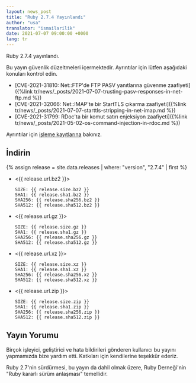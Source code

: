 ```yaml
---
layout: news_post
title: "Ruby 2.7.4 Yayınlandı"
author: "usa"
translator: "ismailarilik"
date: 2021-07-07 09:00:00 +0000
lang: tr
---
```


Ruby 2.7.4 yayınlandı.

Bu yayın güvenlik düzeltmeleri içermektedir.
Ayrıntılar için lütfen aşağıdaki konuları kontrol edin.

* [CVE-2021-31810: Net::FTP'de FTP PASV yanıtlarına güvenme zaafiyeti]({%link tr/news/_posts/2021-07-07-trusting-pasv-responses-in-net-ftp.md %})
* [CVE-2021-32066: Net::IMAP'te bir StartTLS çıkarma zaafiyeti]({%link tr/news/_posts/2021-07-07-starttls-stripping-in-net-imap.md %})
* [CVE-2021-31799: RDoc'ta bir komut satırı enjeksiyon zaafiyeti]({%link tr/news/_posts/2021-05-02-os-command-injection-in-rdoc.md %})

Ayrıntılar için [işleme kayıtlarına](https://github.com/ruby/ruby/compare/v2_7_3...v2_7_4) bakınız.

## İndirin

{% assign release = site.data.releases | where: "version", "2.7.4" | first %}

* <{{ release.url.bz2 }}>

      SIZE: {{ release.size.bz2 }}
      SHA1: {{ release.sha1.bz2 }}
      SHA256: {{ release.sha256.bz2 }}
      SHA512: {{ release.sha512.bz2 }}

* <{{ release.url.gz }}>

      SIZE: {{ release.size.gz }}
      SHA1: {{ release.sha1.gz }}
      SHA256: {{ release.sha256.gz }}
      SHA512: {{ release.sha512.gz }}

* <{{ release.url.xz }}>

      SIZE: {{ release.size.xz }}
      SHA1: {{ release.sha1.xz }}
      SHA256: {{ release.sha256.xz }}
      SHA512: {{ release.sha512.xz }}

* <{{ release.url.zip }}>

      SIZE: {{ release.size.zip }}
      SHA1: {{ release.sha1.zip }}
      SHA256: {{ release.sha256.zip }}
      SHA512: {{ release.sha512.zip }}

## Yayın Yorumu

Birçok işleyici, geliştirici ve hata bildirileri gönderen kullanıcı bu yayını yapmamızda bize yardım etti.
Katkıları için kendilerine teşekkür ederiz.

Ruby 2.7'nin sürdürmesi, bu yayın da dahil olmak üzere, Ruby Derneği'nin "Ruby kararlı sürüm anlaşması" temellidir.
